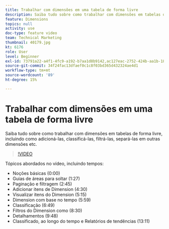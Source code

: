 ```yaml
---
title: Trabalhar com dimensões em uma tabela de forma livre
description: Saiba tudo sobre como trabalhar com dimensões em tabelas de forma livre, incluindo como adicioná-las, classificá-las, filtrá-las, separá-las em outras dimensões etc.
feature: Dimensions
topics: null
activity: use
doc-type: feature video
team: Technical Marketing
thumbnail: 40179.jpg
kt: 6176
role: User
level: Beginner
exl-id: 73791a22-a4f1-4fc9-a192-b7aa1d8b9142,ac127eac-2752-424b-aa1b-18a9688d42db
source-git-commit: 34f24fac13dfaef0c1c8f03bd365d432324ae4d1
workflow-type: tm+mt
source-wordcount: '89'
ht-degree: 15%

---
```


# Trabalhar com dimensões em uma tabela de forma livre

Saiba tudo sobre como trabalhar com dimensões em tabelas de forma livre, incluindo como adicioná-las, classificá-las, filtrá-las, separá-las em outras dimensões etc.

>[!VIDEO](https://video.tv.adobe.com/v/40179/?quality=12&learn=on)

Tópicos abordados no vídeo, incluindo tempos:

* Noções básicas (0:00)
* Guias de áreas para soltar (1:27)
* Paginação e filtragem (2:45)
* Adicionar itens de Dimension (4:30)
* Visualizar itens do Dimension (5:15)
* Dimension com base no tempo (5:59)
* Classificação (6:49)
* Filtros do Dimension como (8:30)
* Detalhamentos (9:48)
* Classificado, ao longo do tempo e Relatórios de tendências (13:11)
